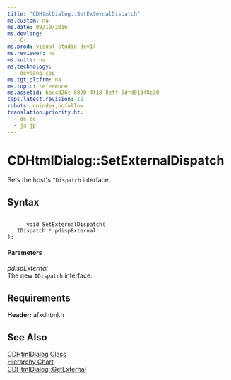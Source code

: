 ```yaml
---
title: "CDHtmlDialog::SetExternalDispatch"
ms.custom: na
ms.date: 09/19/2016
ms.devlang: 
  - C++
ms.prod: visual-studio-dev14
ms.reviewer: na
ms.suite: na
ms.technology: 
  - devlang-cpp
ms.tgt_pltfrm: na
ms.topic: reference
ms.assetid: baecd26c-8020-4f18-8eff-0dfd01348c30
caps.latest.revision: 12
robots: noindex,nofollow
translation.priority.ht: 
  - de-de
  - ja-jp
---
```

# CDHtmlDialog::SetExternalDispatch
Sets the host's `IDispatch` interface.  
  
## Syntax  
  
```  
  
      void SetExternalDispatch(  
   IDispatch * pdispExternal   
);  
```  
  
#### Parameters  
 *pdispExternal*  
 The new `IDispatch` interface.  
  
## Requirements  
 **Header:** afxdhtml.h  
  
## See Also  
 [CDHtmlDialog Class](../vs140/CDHtmlDialog-Class.md)   
 [Hierarchy Chart](../vs140/Hierarchy-Chart.md)   
 [CDHtmlDialog::GetExternal](../vs140/CDHtmlDialog--GetExternal.md)